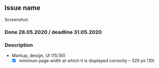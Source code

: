 ## Issue name 
Screenshot: ![]()
### Done 28.05.2020 / deadline 31.05.2020
### Description
- Markup, design, UI (15/30)
  - [x] minimum page width at which it is displayed correctly – 320 рх (10)
